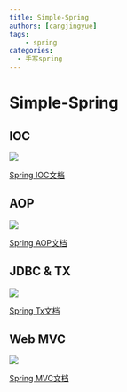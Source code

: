 ```yaml
---
title: Simple-Spring
authors: [cangjingyue]
tags: 
    - spring
categories:
  - 手写spring
---
```


# Simple-Spring

## IOC

![](https://cangjingyue.oss-cn-hangzhou.aliyuncs.com/2025/01/20/17373606327117.jpg)

[Spring IOC文档](../Spring-IOC.md)

## AOP

![](https://cangjingyue.oss-cn-hangzhou.aliyuncs.com/2025/01/20/17373610637080.jpg)

[Spring AOP文档](../Spring-AOP.md)

## JDBC & TX

![](https://cangjingyue.oss-cn-hangzhou.aliyuncs.com/2025/01/20/17373611105214.jpg)

[Spring Tx文档](../Spring-tx.md)

## Web MVC

![](https://cangjingyue.oss-cn-hangzhou.aliyuncs.com/2025/01/20/17373611668525.jpg)

[Spring MVC文档](../Spring-MVC.md)
